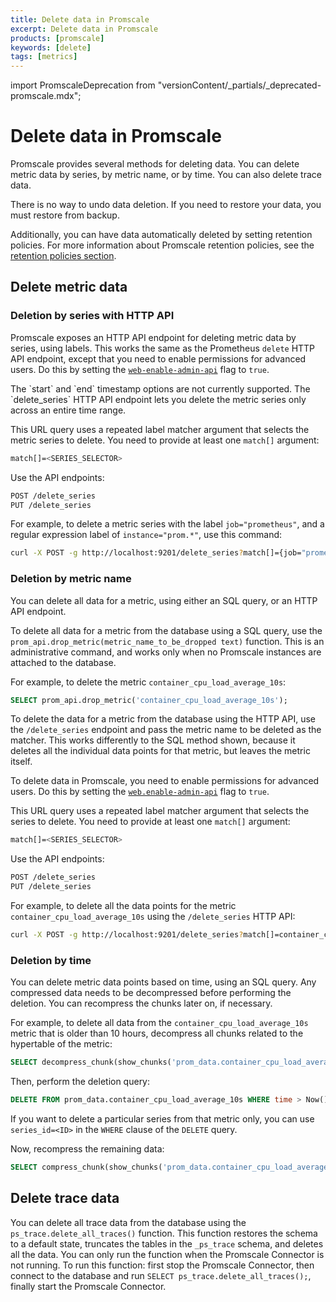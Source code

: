```yaml
---
title: Delete data in Promscale
excerpt: Delete data in Promscale
products: [promscale]
keywords: [delete]
tags: [metrics]
---
```


import PromscaleDeprecation from "versionContent/_partials/_deprecated-promscale.mdx";

# Delete data in Promscale

<PromscaleDeprecation />

Promscale provides several methods for deleting data. You can delete metric data
by series, by metric name, or by time. You can also delete trace data.

<Highlight type="warning">
There is no way to undo data deletion. If you need to restore your data,
you must restore from backup.
</Highlight>

Additionally, you can have data automatically deleted by setting retention
policies. For more information about Promscale retention policies, see the
[retention policies section][retention].

## Delete metric data

### Deletion by series with HTTP API

Promscale exposes an HTTP API endpoint for deleting metric data by series, using
labels. This works the same as the Prometheus `delete` HTTP API endpoint, except
that you need to enable permissions for advanced users. Do this by setting the
[`web-enable-admin-api`][web-enable-admin-api] flag to `true`.

<Highlight type="note">
The `start` and `end` timestamp options are not currently supported. The
`delete_series` HTTP API endpoint lets you delete the metric series only across an
entire time range.
</Highlight>

This URL query uses a repeated label matcher argument that selects the metric series
to delete. You need to provide at least one `match[]` argument:

```bash
match[]=<SERIES_SELECTOR>
```

Use the API endpoints:

```bash
POST /delete_series
PUT /delete_series
```

For example, to delete a metric series with the label `job="prometheus"`, and a regular
expression label of `instance="prom.*"`, use this command:

```bash
curl -X POST -g http://localhost:9201/delete_series?match[]={job="prometheus", instance=~"prom.*"}
```

### Deletion by metric name

You can delete all data for a metric, using either an SQL query, or an HTTP
API endpoint.

To delete all data for a metric from the database using a SQL query,
use the `prom_api.drop_metric(metric_name_to_be_dropped text)` function. This is
an administrative command, and works only when no Promscale instances are
attached to the database.

For example, to delete the metric `container_cpu_load_average_10s`:

```sql
SELECT prom_api.drop_metric('container_cpu_load_average_10s');
```

To delete the data for a metric from the database using the HTTP API,
use the `/delete_series` endpoint and pass the metric name to be deleted as the
matcher. This works differently to the SQL method shown, because it deletes all
the individual data points for that metric, but leaves the metric itself.

To delete data in Promscale, you need to enable permissions for advanced users.
Do this by setting the [`web.enable-admin-api`][web-enable-admin-api] flag
to `true`.

This URL query uses a repeated label matcher argument that selects the series to
delete. You need to provide at least one `match[]` argument:

```bash
match[]=<SERIES_SELECTOR>
```

Use the API endpoints:

```bash
POST /delete_series
PUT /delete_series
```

For example, to delete all the data points for the metric
`container_cpu_load_average_10s` using the `/delete_series` HTTP API:

```bash
curl -X POST -g http://localhost:9201/delete_series?match[]=container_cpu_load_average_10s
```

### Deletion by time

You can delete metric data points based on time, using an SQL query. Any compressed
data needs to be decompressed before performing the deletion. You can
recompress the chunks later on, if necessary.

For example, to delete all data from the `container_cpu_load_average_10s` metric
that is older than 10 hours, decompress all chunks
related to the hypertable of the metric:

```sql
SELECT decompress_chunk(show_chunks('prom_data.container_cpu_load_average_10s'));
```

Then, perform the deletion query:

```sql
DELETE FROM prom_data.container_cpu_load_average_10s WHERE time > Now() - interval '10 hour';
```

If you want to delete a particular series from that metric only, you can use `series_id=<ID>`
in the `WHERE` clause of the `DELETE` query.

Now, recompress the remaining data:

```sql
SELECT compress_chunk(show_chunks('prom_data.container_cpu_load_average_10s', older_than => '2 hours'));
```

## Delete trace data

You can delete all trace data from the database using the
`ps_trace.delete_all_traces()` function. This function restores the schema to a
default state, truncates the tables in the `_ps_trace` schema, and deletes all
the data. You can only run the function when the Promscale Connector is not
running.
<Highlight type="note">
To run this function: first stop the Promscale Connector, then connect to the
database and run `SELECT ps_trace.delete_all_traces();`, finally start the
Promscale Connector.
</Highlight>

[retention]: /promscale/:currentVersion:/manage-data/retention/
[web-enable-admin-api]: /promscale/:currentVersion:/cli/#web-server-flags
